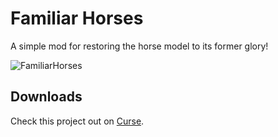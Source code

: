 # Familiar Horses
A simple mod for restoring the horse model to its former glory!

![FamiliarHorses](https://i.imgur.com/6oMvsZ8.png)

## Downloads
Check this project out on [Curse](https://www.curseforge.com/minecraft/mc-mods/familiar-horses).
